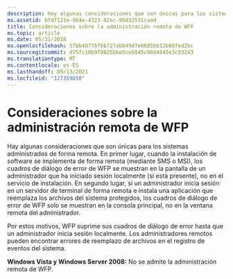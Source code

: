 ```yaml
---
description: Hay algunas consideraciones que son únicas para los sistemas administrados de forma remota.
ms.assetid: bfdf121e-9b4e-4323-82ec-9bd32531caad
title: Consideraciones sobre la administración remota de WFP
ms.topic: article
ms.date: 05/31/2018
ms.openlocfilehash: 57bb40776f6b727abb49d7e0685bb12b087ed2bc
ms.sourcegitcommit: d75fc10b9f0825bbe5ce5045c90d4045e3c53243
ms.translationtype: MT
ms.contentlocale: es-ES
ms.lasthandoff: 09/13/2021
ms.locfileid: "127359858"
---
```

# <a name="wfp-remote-administration-considerations"></a>Consideraciones sobre la administración remota de WFP

Hay algunas consideraciones que son únicas para los sistemas administrados de forma remota. En primer lugar, cuando la instalación de software se implementa de forma remota (mediante SMS o MSI), los cuadros de diálogo de error de WFP se muestran en la pantalla de un administrador que ha iniciado sesión localmente (si está presente), no en el servicio de instalación. En segundo lugar, si un administrador inicia sesión en un servidor de terminal de forma remota e instala una aplicación que reemplaza los archivos del sistema protegidos, los cuadros de diálogo de error de WFP solo se muestran en la consola principal, no en la ventana remota del administrador.

Por estos motivos, WFP suprime sus cuadros de diálogo de error hasta que un administrador inicia sesión localmente. Los administradores remotos pueden encontrar errores de reemplazo de archivos en el registro de eventos del sistema.

**Windows Vista y Windows Server 2008:** No se admite la administración remota de WFP.

 

 



